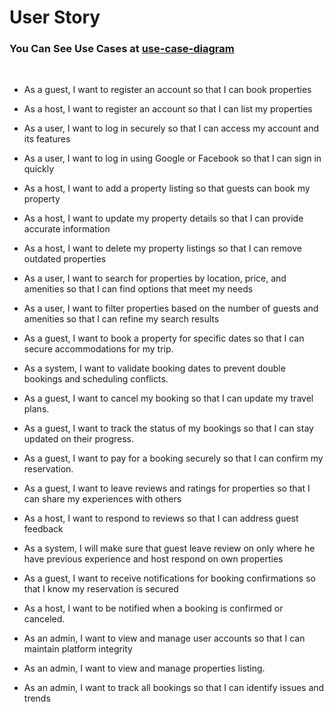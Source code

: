 # User Story

### You Can See Use Cases at [use-case-diagram](../use-case-diagram/Use-Case.png)
<br />

* As a guest, I want to register an account so that I can book properties
* As a host, I want to register an account so that I can list my properties

* As a user, I want to log in securely so that I can access my account and its features
* As a user, I want to log in using Google or Facebook so that I can sign in quickly

* As a host, I want to add a property listing so that guests can book my property
* As a host, I want to update my property details so that I can provide accurate information
* As a host, I want to delete my property listings so that I can remove outdated properties

* As a user, I want to search for properties by location, price, and amenities so that I can find options that meet my needs
* As a user, I want to filter properties based on the number of guests and amenities so that I can refine my search results

* As a guest, I want to book a property for specific dates so that I can secure accommodations for my trip.
* As a system, I want to validate booking dates to prevent double bookings and scheduling conflicts.
* As a guest, I want to cancel my booking so that I can update my travel plans.
* As a guest, I want to track the status of my bookings so that I can stay updated on their progress.

* As a guest, I want to pay for a booking securely so that I can confirm my reservation.

* As a guest, I want to leave reviews and ratings for properties so that I can share my experiences with others
* As a host, I want to respond to reviews so that I can address guest feedback
* As a system, I will make sure that guest leave review on only where he have previous experience and host respond on own properties

* As a guest, I want to receive notifications for booking confirmations so that I know my reservation is secured
* As a host, I want to be notified when a booking is confirmed or canceled.

* As an admin, I want to view and manage user accounts so that I can maintain platform integrity
* As an admin, I want to view and manage properties listing.
* As an admin, I want to track all bookings so that I can identify issues and trends
